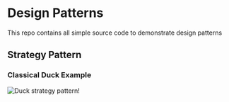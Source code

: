 # Design Patterns
This repo contains all simple source code  to demonstrate design patterns
## Strategy Pattern
### Classical Duck Example
![Duck strategy pattern!](https://s3.us-west-2.amazonaws.com/secure.notion-static.com/137960c7-8886-4325-9a98-e35ca7c7d57c/Untitled.png?X-Amz-Algorithm=AWS4-HMAC-SHA256&X-Amz-Content-Sha256=UNSIGNED-PAYLOAD&X-Amz-Credential=AKIAT73L2G45EIPT3X45%2F20221111%2Fus-west-2%2Fs3%2Faws4_request&X-Amz-Date=20221111T080839Z&X-Amz-Expires=86400&X-Amz-Signature=1512587556ccf2079cb724a403002c21721b8ca953a36fd1f65c485f8748ab2a&X-Amz-SignedHeaders=host&response-content-disposition=filename%3D%22Untitled.png%22&x-id=GetObject "Duck Strategy Pattern")